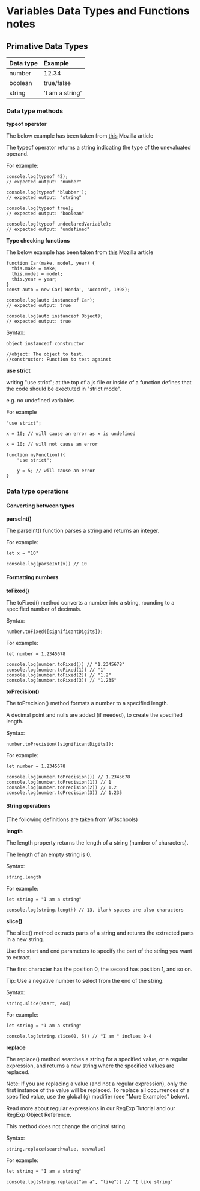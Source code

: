 # Variables Data Types and Functions notes 

## Primative Data Types 

| Data type     | Example         
| :---          | :---                  
| number        | 12.34      
| boolean       | true/false 
| string        | 'I am a string'

### Data type methods 

**typeof operator**

The below example has been taken from [this](https://developer.mozilla.org/en-US/docs/Web/JavaScript/Reference/Operators/typeof) Mozilla article

The typeof operator returns a string indicating the type of the unevaluated operand.

For example: 

```
console.log(typeof 42);
// expected output: "number"

console.log(typeof 'blubber');
// expected output: "string"

console.log(typeof true);
// expected output: "boolean"

console.log(typeof undeclaredVariable);
// expected output: "undefined"

```

**Type checking functions**

The below example has been taken from [this](https://developer.mozilla.org/en-US/docs/Web/JavaScript/Reference/Operators/instanceof) Mozilla article

```
function Car(make, model, year) {
  this.make = make;
  this.model = model;
  this.year = year;
}
const auto = new Car('Honda', 'Accord', 1998);

console.log(auto instanceof Car);
// expected output: true

console.log(auto instanceof Object);
// expected output: true

```
Syntax:

```
object instanceof constructor

//object: The object to test.
//constructor: Function to test against

```
**use strict**

writing "use strict"; at the top of a js file or inside of a function defines that the code should be exectuted in "strict mode".

e.g. no undefined variables 

For example 

```
"use strict";

x = 10; // will cause an error as x is undefined

```

```
x = 10; // will not cause an error

function myFunction(){
    "use strict"; 

    y = 5; // will cause an error
}

```
### Data type operations 

#### **Converting between types** 

**parseInt()**

The parseInt() function parses a string and returns an integer. 

For example: 

```
let x = "10"

console.log(parseInt(x)) // 10

```

#### **Formatting numbers**

**toFixed()**

The toFixed() method converts a number into a string, rounding to a specified number of decimals.

Syntax: 

```
number.toFixed([significantDigits]);

```
For example: 

```
let number = 1.2345678

console.log(number.toFixed()) // "1.2345678"
console.log(number.toFixed(1)) // "1"
console.log(number.toFixed(2)) // "1.2"
console.log(number.toFixed(3)) // "1.235"

```

**toPrecision()**

The toPrecision() method formats a number to a specified length.

A decimal point and nulls are added (if needed), to create the specified length.

Syntax: 

```
number.toPrecision([significantDigits]);

```

For example: 

```
let number = 1.2345678

console.log(number.toPrecision()) // 1.2345678
console.log(number.toPrecision(1)) // 1
console.log(number.toPrecision(2)) // 1.2
console.log(number.toPrecision(3)) // 1.235

```

#### **String operations**

(The following definitions are taken from W3schools)

**length**

The length property returns the length of a string (number of characters).

The length of an empty string is 0.

Syntax:

```
string.length

```

For example: 

```
let string = "I am a string"

console.log(string.length) // 13, blank spaces are also characters

```

**slice()**

The slice() method extracts parts of a string and returns the extracted parts in a new string.

Use the start and end parameters to specify the part of the string you want to extract.

The first character has the position 0, the second has position 1, and so on.

Tip: Use a negative number to select from the end of the string.

Syntax:

```
string.slice(start, end)

```

For example: 

```
let string = "I am a string"

console.log(string.slice(0, 5)) // "I am " inclues 0-4

```

**replace**

The replace() method searches a string for a specified value, or a regular expression, and returns a new string where the specified values are replaced.

Note: If you are replacing a value (and not a regular expression), only the first instance of the value will be replaced. To replace all occurrences of a specified value, use the global (g) modifier (see "More Examples" below).

Read more about regular expressions in our RegExp Tutorial and our RegExp Object Reference.

This method does not change the original string.

Syntax:

```
string.replace(searchvalue, newvalue)

```

For example: 

```
let string = "I am a string"

console.log(string.replace("am a", "like")) // "I like string"

```


